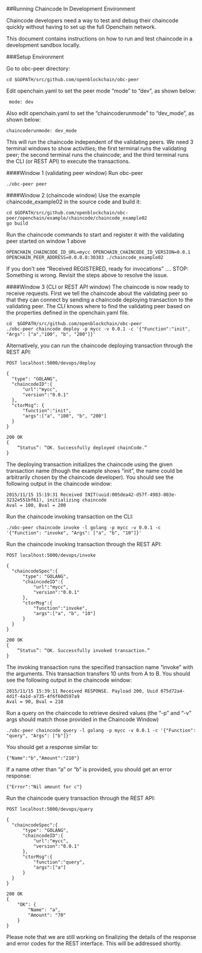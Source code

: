 ##Running Chaincode In Development Environment

Chaincode developers need a way to test and debug their chaincode quickly without having to set up the full Openchain network.

This document contains instructions on how to run and test chaincode in a development sandbox locally.

###Setup Environment

Go to obc-peer directory:

    cd $GOPATH/src/github.com/openblockchain/obc-peer

Edit openchain.yaml to set the peer mode “mode” to “dev”, as shown below:

	 mode: dev
	
Also edit openchain.yaml to set the “chaincoderunmode” to “dev_mode”, as shown below:

    chaincoderunmode: dev_mode

This will run the chaincode independent of the validating peers. We need 3 terminal windows to show activities; the first terminal runs the validating peer; the second terminal runs the chaincode; and the third terminal runs the CLI (or REST API) to execute the transactions.

####Window 1 (validating peer window)
Run obc-peer

    ./obc-peer peer

####Window 2 (chaincode window)
Use the example chaincode_example02 in the source code and build it: 

    cd $GOPATH/src/github.com/openblockchain/obc-peer/openchain/example/chaincode/chaincode_example02
    go build
    
Run the chaincode commands to start and register it with the validating peer started on window 1 above

    OPENCHAIN_CHAINCODE_ID_URL=mycc OPENCHAIN_CHAINCODE_ID_VERSION=0.0.1 OPENCHAIN_PEER_ADDRESS=0.0.0.0:30303 ./chaincode_example02

If you don't see “Received REGISTERED, ready for invocations” …. STOP: Something is wrong. Revisit the steps above to resolve the issue.

####Window 3 (CLI or REST API window)
The chaincode is now ready to receive requests. First we tell the chaincode about the validating peer so that they can connect by sending a chaincode deploying transaction to the validating peer. The CLI knows where to find the validating peer based on the properties defined in the openchain.yaml file.

    cd  $GOPATH/src/github.com/openblockchain/obc-peer
 	./obc-peer chaincode deploy -p mycc -v 0.0.1 -c '{"Function":"init", "Args": ["a","100", "b", "200"]}'
 	
Alternatively, you can run the chaincode deploying transaction through the REST API:

```
POST localhost:5000/devops/deploy

{
  "type": "GOLANG",
  "chaincodeID":{
      "url":"mycc",
      "version":"0.0.1"
  },
  "ctorMsg": {
      "function":"init",
      "args":["a", "100", "b", "200"]
  }
}

200 OK
{
    “Status”: “OK. Successfully deployed chainCode.”
}
```

The deploying transaction initializes the chaincode using the given transaction name (though the example shows “init”, the name could be arbitrarily chosen by the chaincode developer).  You should see the following output in the chaincode window:

	2015/11/15 15:19:31 Received INIT(uuid:005dea42-d57f-4983-803e-3232e551bf61), initializing chaincode
	Aval = 100, Bval = 200

Run the chaincode invoking transaction on the CLI:

	./obc-peer chaincode invoke -l golang -p mycc -v 0.0.1 -c '{"Function": "invoke", "Args": ["a", "b", "10"]}'

Run the chaincode invoking transaction through the REST API:

```
POST localhost:5000/devops/invoke

{
  "chaincodeSpec":{
      "type": "GOLANG",
      "chaincodeID":{
          "url":"mycc",
          "version":"0.0.1"
      },
      "ctorMsg":{
          "function":"invoke",
          "args":["a", "b", "10"]
      }
  }
}

200 OK
{
    “Status”: “OK. Successfully invoked transaction.”
}
```

The invoking transaction runs the specified transaction name “invoke” with the arguments. This transaction transfers 10 units from A to B. You should see the following output in the chaincode window:

	2015/11/15 15:39:11 Received RESPONSE. Payload 200, Uuid 075d72a4-4d1f-4a1d-a735-4f6f60d597a9
	Aval = 90, Bval = 210

Run a query on the chaincode to retrieve desired values (the “-p” and “-v” args should match those provided in the Chaincode Window)

    ./obc-peer chaincode query -l golang -p mycc -v 0.0.1 -c '{"Function": "query", "Args": ["b"]}'

You should get  a response similar to:
    
    {"Name":"b","Amount":"210"}

If a name other than “a” or “b” is provided, you should get an error response:

    {"Error":"Nil amount for c"}

Run the chaincode query transaction through the REST API:

```
POST localhost:5000/devops/query

{
  "chaincodeSpec":{
      "type": "GOLANG",
      "chaincodeID":{
          "url":"mycc",
          "version":"0.0.1"
      },
      "ctorMsg":{
          "function":"query",
          "args":["a"]
      }
  }
}

200 OK
{
    "OK": {
        "Name": "a",
        "Amount": "70"
    }
}
```

Please note that we are still working on finalizing the details of the response and error codes for the REST interface. This will be addressed shortly.
